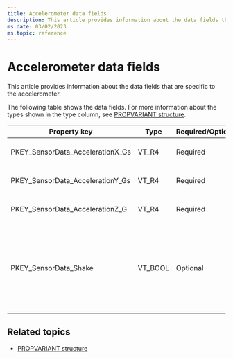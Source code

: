 ```yaml
---
title: Accelerometer data fields
description: This article provides information about the data fields that are specific to the accelerometer.
ms.date: 03/02/2023
ms.topic: reference
---
```


# Accelerometer data fields

This article provides information about the data fields that are specific to the accelerometer.

The following table shows the data fields. For more information about the types shown in the type column, see [PROPVARIANT structure](/windows/win32/api/propidlbase/ns-propidlbase-propvariant).

| Property key | Type | Required/Optional | Description |
|---|---|---|---|
| PKEY_SensorData_AccelerationX_Gs | VT_R4 | Required | The x-axis acceleration in g's. |
| PKEY_SensorData_AccelerationY_Gs | VT_R4 | Required | The y-axis acceleration in g's. |
| PKEY_SensorData_AccelerationZ_G | VT_R4 | Required | The z-axis acceleration in g's. |
| PKEY_SensorData_Shake | VT_BOOL | Optional | An indication that a shake has been detected by the accelerometer. This must be true if the data field is sent up. |

## Related topics

- [PROPVARIANT structure](/windows/win32/api/propidlbase/ns-propidlbase-propvariant)

